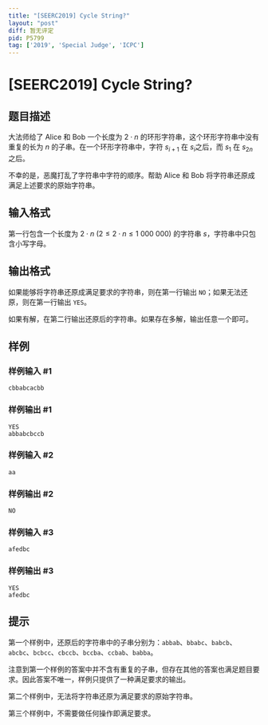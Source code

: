 ```yaml
---
title: "[SEERC2019] Cycle String?"
layout: "post"
diff: 暂无评定
pid: P5799
tag: ['2019', 'Special Judge', 'ICPC']
---
```

# [SEERC2019] Cycle String?
## 题目描述

大法师给了 Alice 和 Bob 一个长度为 $2 \cdot n$ 的环形字符串，这个环形字符串中没有重复的长为 $n$ 的子串。在一个环形字符串中，字符 $s_{i+1}$ 在 $s_i$之后，而 $s_1$ 在 $s_{2n}$ 之后。

不幸的是，恶魔打乱了字符串中字符的顺序。帮助 Alice 和 Bob 将字符串还原成满足上述要求的原始字符串。
## 输入格式

第一行包含一个长度为 $2 \cdot n \ (2 \leq 2\cdot n \leq 1 \ 000 \ 000)$ 的字符串 $s$，字符串中只包含小写字母。
## 输出格式

如果能够将字符串还原成满足要求的字符串，则在第一行输出 `NO`；如果无法还原，则在第一行输出 `YES`。

如果有解，在第二行输出还原后的字符串。如果存在多解，输出任意一个即可。
## 样例

### 样例输入 #1
```
cbbabcacbb
```
### 样例输出 #1
```
YES
abbabcbccb
```
### 样例输入 #2
```
aa
```
### 样例输出 #2
```
NO
```
### 样例输入 #3
```
afedbc
```
### 样例输出 #3
```
YES
afedbc
```
## 提示

第一个样例中，还原后的字符串中的子串分别为：`abbab`、`bbabc`、`babcb`、`abcbc`、`bcbcc`、`cbccb`、`bccba`、`ccbab`、`babba`。

注意到第一个样例的答案中并不含有重复的子串，但存在其他的答案也满足题目要求。因此答案不唯一，样例只提供了一种满足要求的输出。

第二个样例中，无法将字符串还原为满足要求的原始字符串。

第三个样例中，不需要做任何操作即满足要求。

